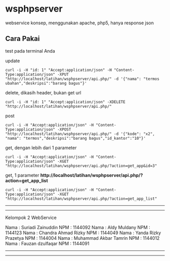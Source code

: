 # wsphpserver
webservice konsep, menggunakan apache, php5, hanya response json

Cara Pakai
----------

test pada terminal Anda

update
```
curl -i -H "id: 1" "Accept:application/json" -H "Content-Type:application/json" -XPUT "http://localhost/latihan/wsphpserver/api.php/" -d '{"nama": "termos ubahan","deskripsi":"barang bagus"}'
```

delete, dikasih header, bukan get url
```
curl -i -H "id: 1" "Accept:application/json" -XDELETE "http://localhost/latihan/wsphpserver/api.php/"
```

post
```
curl -i -H "Accept:application/json" -H "Content-Type:application/json" -XPOST "http://localhost/latihan/wsphpserver/api.php/" -d '{"kode": "x2", "nama": "termos","deskripsi":"barang bagus","id_kantor":"10"}'
```

get, dengan lebih dari 1 parameter
```
curl -i -H "Accept:application/json" -H "Content-Type:application/json" -XGET "http://localhost/latihan/wsphpserver/api.php/?action=get_app&id=3"
```

get, 1 parameter
**http://localhost/latihan/wsphpserver/api.php/?action=get_app_list**
```
curl -i -H "Accept:application/json" -H "Content-Type:application/json" -XGET "http://localhost/latihan/wsphpserver/api.php/?action=get_app_list"
```
------------------
------------------
Kelompok 2 WebService

Nama : Suriadi Zainuddin
NPM  : 1144092
Nama : Aldy Muldany
NPM  : 1144123
Nama : Chandra Ahmad Rizky
NPM  : 1144049
Nama : Yanda Rizky Prazetya
NPM  : 1144004
Nama : Muhammad Akbar Tamrin
NPM  : 1144012
Nama : Fauzan dzulfaqar
NPM  : 1144091

------------------
------------------